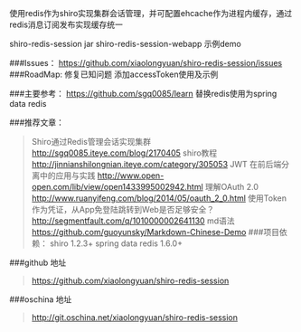 
使用redis作为shiro实现集群会话管理，并可配置ehcache作为进程内缓存，通过redis消息订阅发布实现缓存统一



shiro-redis-session
	jar
shiro-redis-session-webapp
	示例demo
	
	
###Issues：
https://github.com/xiaolongyuan/shiro-redis-session/issues	
###RoadMap:
修复已知问题
添加accessToken使用及示例
	
###主要参考：
https://github.com/sgq0085/learn 替换redis使用为spring data redis

###推荐文章：
> Shiro通过Redis管理会话实现集群 http://sgq0085.iteye.com/blog/2170405 
> shiro教程 http://jinnianshilongnian.iteye.com/category/305053
> JWT 在前后端分离中的应用与实践 http://www.open-open.com/lib/view/open1433995002942.html
> 理解OAuth 2.0 http://www.ruanyifeng.com/blog/2014/05/oauth_2_0.html
> 使用Token作为凭证，从App免登陆跳转到Web是否足够安全？ http://segmentfault.com/q/1010000002641130
> md语法 https://github.com/guoyunsky/Markdown-Chinese-Demo
###项目依赖：
> 	shiro 1.2.3+
> 	spring data redis 1.6.0+
	
###github 地址
> 	https://github.com/xiaolongyuan/shiro-redis-session

###oschina 地址
> 	http://git.oschina.net/xiaolongyuan/shiro-redis-session

